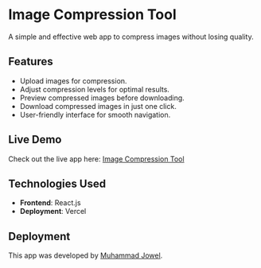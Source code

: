 # Image Compression Tool

A simple and effective web app to compress images without losing quality.

## Features

- Upload images for compression.
- Adjust compression levels for optimal results.
- Preview compressed images before downloading.
- Download compressed images in just one click.
- User-friendly interface for smooth navigation.

## Live Demo

Check out the live app here: [Image Compression Tool](https://image-compression-tawny.vercel.app/)

## Technologies Used

- **Frontend**: React.js
- **Deployment**: Vercel

## Deployment

This app was developed by [Muhammad Jowel](https://github.com/muhammad-jowel).
